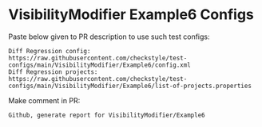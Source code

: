 # VisibilityModifier Example6 Configs
Paste below given to PR description to use such test configs:
```
Diff Regression config: https://raw.githubusercontent.com/checkstyle/test-configs/main/VisibilityModifier/Example6/config.xml
Diff Regression projects: https://raw.githubusercontent.com/checkstyle/test-configs/main/VisibilityModifier/Example6/list-of-projects.properties
```
Make comment in PR:
```
Github, generate report for VisibilityModifier/Example6
```
